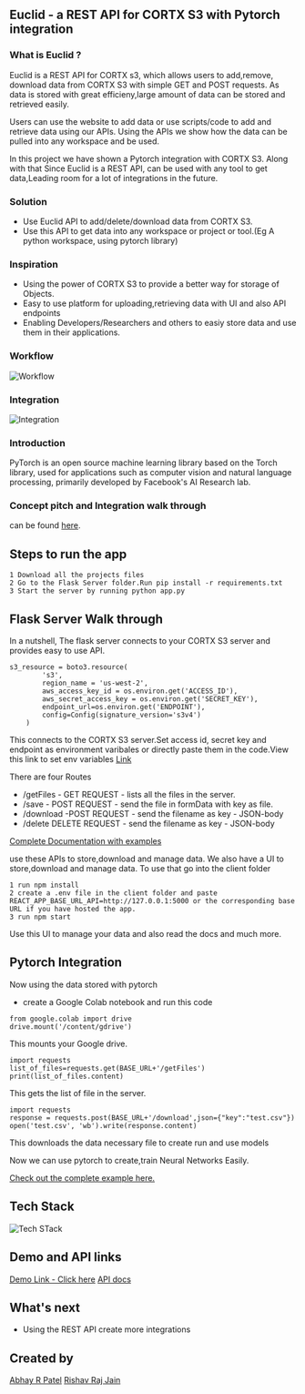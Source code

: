 ## Euclid - a REST API for CORTX S3 with Pytorch integration

### What is Euclid ?
Euclid is a REST API for CORTX s3, which allows users to add,remove, download data from CORTX S3 with simple GET and POST requests.
As data is stored with great efficieny,large amount of data can be stored and retrieved easily.

Users can use the website to add data or use scripts/code to add and retrieve data using our APIs.
Using the APIs we show how the data can be pulled into any workspace and be used.

In this project we have shown a Pytorch integration with CORTX S3.
Along with that Since Euclid is a REST API, can be used with any tool to get data,Leading room for a lot of integrations in the future.


### Solution
- Use Euclid API to add/delete/download data from CORTX S3.
- Use this API to get data into any workspace or project or tool.(Eg A python workspace, using pytorch library)

### Inspiration
- Using the power of CORTX S3 to provide a better way for storage of Objects.
- Easy to use platform for uploading,retrieving data with UI and also API endpoints
- Enabling Developers/Researchers and others to easiy store data and use them in their applications.

### Workflow
![Workflow](https://i.ibb.co/9cZhF3h/17.png)

### Integration
![Integration](https://i.ibb.co/JFd9Kn1/19.png)

### Introduction
PyTorch is an open source machine learning library based on the Torch library, used for applications such as computer vision and natural language processing, primarily developed by Facebook's AI Research lab.

### Concept pitch and Integration walk through
can be found [here](https://youtu.be/-nJMUjePG8c).

## Steps to run the app

```
1 Download all the projects files
2 Go to the Flask Server folder.Run pip install -r requirements.txt
3 Start the server by running python app.py
```


## Flask Server Walk through
In a nutshell, The flask server connects to your CORTX S3 server and provides easy to use API.

```
s3_resource = boto3.resource(
        's3',
        region_name = 'us-west-2',
        aws_access_key_id = os.environ.get('ACCESS_ID'),
        aws_secret_access_key = os.environ.get('SECRET_KEY'),
        endpoint_url=os.environ.get('ENDPOINT'),
        config=Config(signature_version='s3v4')
    )
```
This connects to the CORTX S3 server.Set access id, secret key and endpoint as environment varibales or directly paste them in the code.View this link to set env variables [Link](https://stackoverflow.com/questions/5971312/how-to-set-environment-variables-in-python)

There are four Routes
- /getFiles - GET REQUEST - lists all the files in the server.
- /save - POST REQUEST - send the file in formData with key as file.
- /download -POST REQUEST - send the filename as key - JSON-body
- /delete DELETE REQUEST - send the filename as key - JSON-body

[Complete Documentation with examples](https://cortx.netlify.app/docs)

use these APIs to store,download and manage data.
We also have  a UI to store,download and manage data. To use that go into the client folder
```
1 run npm install
2 create a .env file in the client folder and paste REACT_APP_BASE_URL_API=http://127.0.0.1:5000 or the corresponding base URL if you have hosted the app.
3 run npm start
```
Use this UI to manage your data and also read the docs and much more.

## Pytorch Integration
Now using the data stored with pytorch

- create a Google Colab notebook and run this code
```
from google.colab import drive
drive.mount('/content/gdrive')
```
This mounts your Google drive.

```
import requests
list_of_files=requests.get(BASE_URL+'/getFiles')
print(list_of_files.content)
```
This gets the list of file in the server.

```
import requests
response = requests.post(BASE_URL+'/download',json={"key":"test.csv"})
open('test.csv', 'wb').write(response.content)
```
This downloads the data necessary file to create run and use models

Now we can use pytorch to create,train Neural Networks Easily.

[Check out the complete example here.](https://colab.research.google.com/drive/1ukYKEEyLMIRt5K4ci4-S5PULdc4vMk8o?usp=sharing)









## Tech Stack
![Tech STack](https://i.ibb.co/0mcpvPv/18.png)


## Demo and API links
[Demo Link - Click here](https://cortx.netlify.app/about)
[API docs](https://cortx.netlify.app/docs)

## What's next
- Using the REST API create more integrations

## Created by
[Abhay R Patel](https://github.com/abhayrpatel10)
[Rishav Raj Jain](https://github.com/rishavrajjain)
